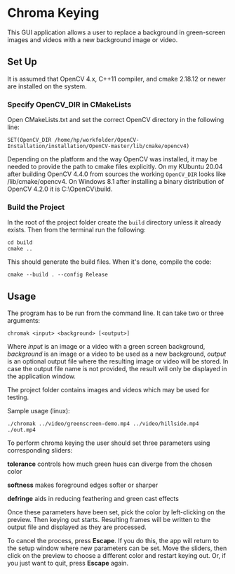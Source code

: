 # Chroma Keying

This GUI application allows a user to replace a background in green-screen images and videos with a new background image or video.

## Set Up

It is assumed that OpenCV 4.x, C++11 compiler, and cmake 2.18.12 or newer are installed on the system.

### Specify OpenCV_DIR in CMakeLists

Open CMakeLists.txt and set the correct OpenCV directory in the following line:

```
SET(OpenCV_DIR /home/hp/workfolder/OpenCV-Installation/installation/OpenCV-master/lib/cmake/opencv4)
```

Depending on the platform and the way OpenCV was installed, it may be needed to provide the path to cmake files explicitly. On my KUbuntu 20.04 after building OpenCV 4.4.0 from sources the working `OpenCV_DIR` looks like <OpenCV installation path>/lib/cmake/opencv4. On Windows 8.1 after installing a binary distribution of OpenCV 4.2.0 it is C:\OpenCV\build.


### Build the Project

In the root of the project folder create the `build` directory unless it already exists. Then from the terminal run the following:

```
cd build
cmake ..
```

This should generate the build files. When it's done, compile the code:

```
cmake --build . --config Release
```

## Usage

The program has to be run from the command line. It can take two or three arguments: 

```
chromak <input> <background> [<output>]
```

Where *input* is an image or a video with a green screen background, *background* is an image or a video to be used as a new background, *output* is an optional output file where the resulting image or video will be stored. In case the output file name is not provided, the result will only be displayed in the application window.

The project folder contains images and videos which may be used for testing.

Sample usage (linux):
```
./chromak ../video/greenscreen-demo.mp4 ../video/hillside.mp4 ./out.mp4
```

To perform chroma keying the user should set three parameters using corresponding sliders: 

**tolerance** controls how much green hues can diverge from the chosen color

**softness** makes foreground edges softer or sharper

**defringe** aids in reducing feathering and green cast effects

Once these parameters have been set, pick the color by left-clicking on the preview. Then keying out starts. Resulting frames will be written to the output file and displayed as they are processed. 

To cancel the process, press **Escape**. If you do this, the app will return to the setup window where new parameters can be set. Move the sliders, then click on the preview to choose a different color and restart keying out. Or, if you just want to quit, press **Escape** again. 






